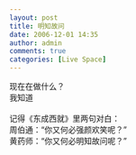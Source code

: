 ```yaml
---
layout: post
title: 明知故问
date: 2006-12-01 14:35
author: admin
comments: true
categories: [Live Space]
---
```

<div>现在在做什么？</div>
<div>我知道</div>
<div> </div>
<div>记得《东成西就》里两句对白： <br />周伯通：“你又何必强颜欢笑呢？” <br />黄药师：“你又何必明知故问呢？” <br /></div>
